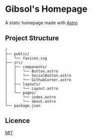# Gibsol's Homepage

A static homepage made with [Astro](https://astro.build/)

## Project Structure

```
/
├── public/
│   └── favicon.svg
├── src/
│   ├── components/
│   │   └── Button.astro
│   │   └── SocialButton.astro
│   │   └── GithubCorner.astro
│   ├── layouts/
│   │   └── Layout.astro
│   └── pages/
│       └── index.astro
│       └── about.astro
└── package.json
```

## Licence

[MIT](https://choosealicense.com/licenses/mit/)
